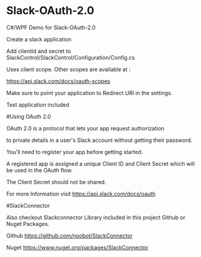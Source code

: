 # Slack-OAuth-2.0
C#/WPF Demo for Slack-OAuth-2.0

Create a slack application 

Add clientid and secret to SlackControl/SlackControl/Configuration/Config.cs

Uses client scope. Other scopes are available at :

https://api.slack.com/docs/oauth-scopes

Make sure to point your application to Redirect URI in the settings.

Test application included 

#Using OAuth 2.0

OAuth 2.0 is a protocol that lets your app request authorization 

to private details in a user's Slack account without getting their password.

You'll need to register your app before getting started. 

A registered app is assigned a unique Client ID and Client Secret which will be used in the OAuth flow. 

The Client Secret should not be shared.

For more Information visit
https://api.slack.com/docs/oauth

#SlackConnector

Also checkout Slackconnector Library included in this project Github or Nuget Packages. 

Github
https://github.com/noobot/SlackConnector

Nuget
https://www.nuget.org/packages/SlackConnector
